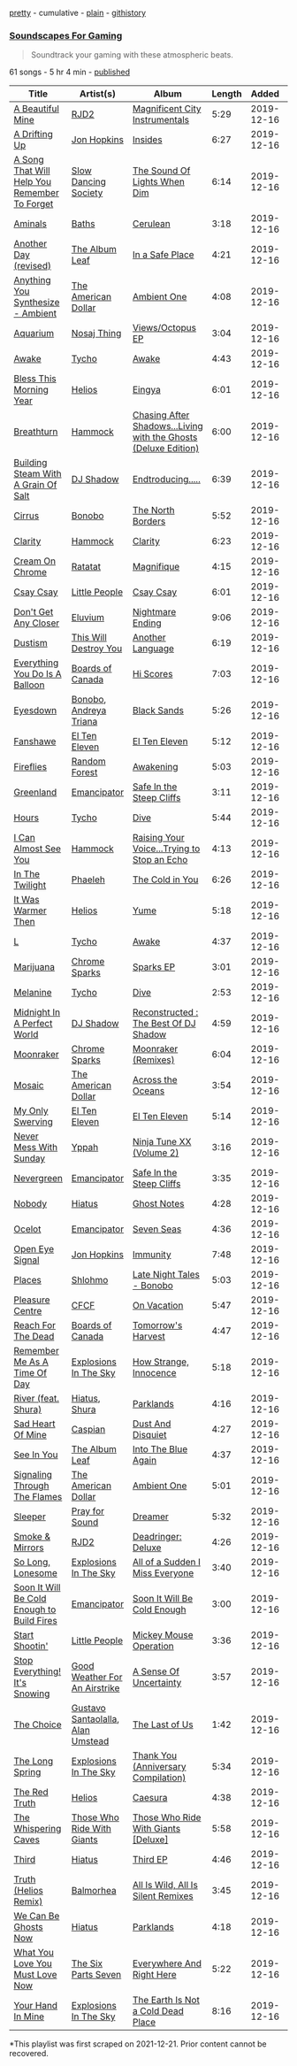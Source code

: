 [pretty](/playlists/pretty/37i9dQZF1DWXpOtMyVOt4Q.md) - cumulative - [plain](/playlists/plain/37i9dQZF1DWXpOtMyVOt4Q) - [githistory](https://github.githistory.xyz/mackorone/spotify-playlist-archive/blob/main/playlists/plain/37i9dQZF1DWXpOtMyVOt4Q)

### [Soundscapes For Gaming](https://open.spotify.com/playlist/37i9dQZF1DWXpOtMyVOt4Q)

> Soundtrack your gaming with these atmospheric beats.

61 songs - 5 hr 4 min - [published](https://open.spotify.com/playlist/11Gpqzsbqf7yfVJuxrNTH2)

| Title | Artist(s) | Album | Length | Added | Removed |
|---|---|---|---|---|---|
| [A Beautiful Mine](https://open.spotify.com/track/69W7GtjzZY4ljBPnS1UPfy) | [RJD2](https://open.spotify.com/artist/1O3ZOjqFLEnbpZexcRjocn) | [Magnificent City Instrumentals](https://open.spotify.com/album/1la4Ol737XPo4bZJMqQS57) | 5:29 | 2019-12-16 | 2022-05-23 |
| [A Drifting Up](https://open.spotify.com/track/2mEGWzbwnYg8WTlGQGR05r) | [Jon Hopkins](https://open.spotify.com/artist/7yxi31szvlbwvKq9dYOmFI) | [Insides](https://open.spotify.com/album/2XwHDvLu2aYpX5lMhFPR5F) | 6:27 | 2019-12-16 |  |
| [A Song That Will Help You Remember To Forget](https://open.spotify.com/track/3IUhMLJM4Y0fkEFnUAQZVI) | [Slow Dancing Society](https://open.spotify.com/artist/4DTUmkn8z1XIzHPr5b0yEc) | [The Sound Of Lights When Dim](https://open.spotify.com/album/0QW4mcRROn00Kc1sEUaZp1) | 6:14 | 2019-12-16 |  |
| [Aminals](https://open.spotify.com/track/1depKpsqGCvr8wtjFFaFoO) | [Baths](https://open.spotify.com/artist/5zS8r5hRRk1jzD41yYS1NO) | [Cerulean](https://open.spotify.com/album/66Pk1ZQyHpMjF2Fm7qjqQY) | 3:18 | 2019-12-16 |  |
| [Another Day \(revised\)](https://open.spotify.com/track/2SD75djCvrho74KDWD9YgY) | [The Album Leaf](https://open.spotify.com/artist/02uPe16VFxPaiueQsPEDkE) | [In a Safe Place](https://open.spotify.com/album/4r6F9MHmX3c5zeYzaETi7z) | 4:21 | 2019-12-16 |  |
| [Anything You Synthesize \- Ambient](https://open.spotify.com/track/0OF6WSdeVmYEGBZlxvwvLq) | [The American Dollar](https://open.spotify.com/artist/5r4OqYJL7JrtZlffx7FJlb) | [Ambient One](https://open.spotify.com/album/7A6VoC5v3dHcINkZudtJaD) | 4:08 | 2019-12-16 |  |
| [Aquarium](https://open.spotify.com/track/4ZOv9mx6Lz7RRaBFi5UNaE) | [Nosaj Thing](https://open.spotify.com/artist/0IVapwlnM3dEOiMsHXsghT) | [Views/Octopus EP](https://open.spotify.com/album/3L4wUhGelZ8wyJ13O1jerU) | 3:04 | 2019-12-16 |  |
| [Awake](https://open.spotify.com/track/2qC1sUo8xxRRqYsaYEdDuZ) | [Tycho](https://open.spotify.com/artist/5oOhM2DFWab8XhSdQiITry) | [Awake](https://open.spotify.com/album/7HWdGPosPkb9GY5MOgLgSW) | 4:43 | 2019-12-16 |  |
| [Bless This Morning Year](https://open.spotify.com/track/6knzYloG0x3MroAhnLVLGe) | [Helios](https://open.spotify.com/artist/592TFYwu9Qb0RC1hKDbX2w) | [Eingya](https://open.spotify.com/album/1OF3AnbSDa1ZSEFE7lukTb) | 6:01 | 2019-12-16 |  |
| [Breathturn](https://open.spotify.com/track/2MRcpN5ofn2KicuqV1Xgsw) | [Hammock](https://open.spotify.com/artist/0VOR7Ie9xUSb45fzIIVJQ1) | [Chasing After Shadows...Living with the Ghosts \(Deluxe Edition\)](https://open.spotify.com/album/3unaqYHP341UgXm5OvITDS) | 6:00 | 2019-12-16 |  |
| [Building Steam With A Grain Of Salt](https://open.spotify.com/track/0UMzgNAcJ7FKHO1wdUPJt8) | [DJ Shadow](https://open.spotify.com/artist/5CE2IfdYZEQGIDsfiRm8SI) | [Endtroducing.....](https://open.spotify.com/album/06HRPqj5bIfhxSpXN7lAPR) | 6:39 | 2019-12-16 |  |
| [Cirrus](https://open.spotify.com/track/2lJ4d8MCT6ZlDRHKJ1br14) | [Bonobo](https://open.spotify.com/artist/0cmWgDlu9CwTgxPhf403hb) | [The North Borders](https://open.spotify.com/album/7sN6lCgPf1rbZYmA3edMKv) | 5:52 | 2019-12-16 |  |
| [Clarity](https://open.spotify.com/track/3sXg02TJKMIqftRD82EnS7) | [Hammock](https://open.spotify.com/artist/0VOR7Ie9xUSb45fzIIVJQ1) | [Clarity](https://open.spotify.com/album/3zAjBfnsAyNM3bjA54Cqv7) | 6:23 | 2019-12-16 |  |
| [Cream On Chrome](https://open.spotify.com/track/3s25iX3minD5jORW4KpANZ) | [Ratatat](https://open.spotify.com/artist/57dN52uHvrHOxijzpIgu3E) | [Magnifique](https://open.spotify.com/album/4Lp4NxL8v03Mxg3hbAgW1Z) | 4:15 | 2019-12-16 |  |
| [Csay Csay](https://open.spotify.com/track/0cTLKPTA5rwpjrGutKO1r8) | [Little People](https://open.spotify.com/artist/3cbU0WxlZJTFLTfXEUB433) | [Csay Csay](https://open.spotify.com/album/1Att1v11WfFuJMnaFkQBQe) | 6:01 | 2019-12-16 |  |
| [Don't Get Any Closer](https://open.spotify.com/track/5aEW7hL4yJ3StRw4x9ZLLn) | [Eluvium](https://open.spotify.com/artist/4QK3YJ6hzJdhJHE9q7kbVV) | [Nightmare Ending](https://open.spotify.com/album/4BMYwbOZd1i9vraiSXtSkg) | 9:06 | 2019-12-16 |  |
| [Dustism](https://open.spotify.com/track/2OsmOTariM8whWzvPsPAeK) | [This Will Destroy You](https://open.spotify.com/artist/0MG4LXIw7n4x0wjDc6WYXk) | [Another Language](https://open.spotify.com/album/7JbUvdIr1yepIxZy9rt3un) | 6:19 | 2019-12-16 |  |
| [Everything You Do Is A Balloon](https://open.spotify.com/track/4OO2lavE7yz5Ane6fEYXp3) | [Boards of Canada](https://open.spotify.com/artist/2VAvhf61GgLYmC6C8anyX1) | [Hi Scores](https://open.spotify.com/album/3FabCzGQgFLqkCqzceB5ii) | 7:03 | 2019-12-16 |  |
| [Eyesdown](https://open.spotify.com/track/0XiHcuUEf1wmvmX1cOaVR9) | [Bonobo](https://open.spotify.com/artist/0cmWgDlu9CwTgxPhf403hb), [Andreya Triana](https://open.spotify.com/artist/6SKEuFZYhaTytrhtJjgnO2) | [Black Sands](https://open.spotify.com/album/5m1RkwKeU7MV0Ni6PH2lPy) | 5:26 | 2019-12-16 |  |
| [Fanshawe](https://open.spotify.com/track/6iPqGJ3obz0wvUGSwPgvZN) | [El Ten Eleven](https://open.spotify.com/artist/0d1j4VJ7gzAJaDslzmjTF0) | [El Ten Eleven](https://open.spotify.com/album/0wKweXH1tHY04ONpa7Cphv) | 5:12 | 2019-12-16 |  |
| [Fireflies](https://open.spotify.com/track/1dhjmr1m86R9NUDRBpWowk) | [Random Forest](https://open.spotify.com/artist/2FIKDET7MkO9hQgSyIW9ia) | [Awakening](https://open.spotify.com/album/5ZepsoS1zp9MHxH27TQqgm) | 5:03 | 2019-12-16 |  |
| [Greenland](https://open.spotify.com/track/2SPTGg9SC5MT1FwNX4IYfx) | [Emancipator](https://open.spotify.com/artist/6HCnsY0Rxi3cg53xreoAIm) | [Safe In the Steep Cliffs](https://open.spotify.com/album/1KHKPYKo4h8btHa8u3wjEB) | 3:11 | 2019-12-16 |  |
| [Hours](https://open.spotify.com/track/7EE7jbv7Dv8ZkyWBlKhPXX) | [Tycho](https://open.spotify.com/artist/5oOhM2DFWab8XhSdQiITry) | [Dive](https://open.spotify.com/album/3I3PmRvn5iFY8i6zzvEcci) | 5:44 | 2019-12-16 |  |
| [I Can Almost See You](https://open.spotify.com/track/0jVy0Y3QEtUKsrIHAZuR45) | [Hammock](https://open.spotify.com/artist/0VOR7Ie9xUSb45fzIIVJQ1) | [Raising Your Voice...Trying to Stop an Echo](https://open.spotify.com/album/1xGZ70dEsN8UyiXvcXWwHI) | 4:13 | 2019-12-16 |  |
| [In The Twilight](https://open.spotify.com/track/5wfgLASWmbbLjNkbXsbs8t) | [Phaeleh](https://open.spotify.com/artist/5NkUpXWkeXspvu7iQQOHhP) | [The Cold in You](https://open.spotify.com/album/0vNplpx6d7yYXn4k6coarh) | 6:26 | 2019-12-16 |  |
| [It Was Warmer Then](https://open.spotify.com/track/0fJKwnxypaBAMEGEfCgEhQ) | [Helios](https://open.spotify.com/artist/592TFYwu9Qb0RC1hKDbX2w) | [Yume](https://open.spotify.com/album/34CpMn9yU8iDcXDaSkrqXu) | 5:18 | 2019-12-16 |  |
| [L](https://open.spotify.com/track/4yX50PMifhGzVEo1wv3guc) | [Tycho](https://open.spotify.com/artist/5oOhM2DFWab8XhSdQiITry) | [Awake](https://open.spotify.com/album/7HWdGPosPkb9GY5MOgLgSW) | 4:37 | 2019-12-16 |  |
| [Marijuana](https://open.spotify.com/track/1RiuVQWyC7g7tL3niYzHKP) | [Chrome Sparks](https://open.spotify.com/artist/2pTCZ9C1fXdaVlv6d5EIXM) | [Sparks EP](https://open.spotify.com/album/2yt27CaN3hjii0G1aWNBA7) | 3:01 | 2019-12-16 |  |
| [Melanine](https://open.spotify.com/track/18rXOovmohAMcFwUPAUAN2) | [Tycho](https://open.spotify.com/artist/5oOhM2DFWab8XhSdQiITry) | [Dive](https://open.spotify.com/album/3I3PmRvn5iFY8i6zzvEcci) | 2:53 | 2019-12-16 |  |
| [Midnight In A Perfect World](https://open.spotify.com/track/48Dz1HTWoMLpT5voht8igk) | [DJ Shadow](https://open.spotify.com/artist/5CE2IfdYZEQGIDsfiRm8SI) | [Reconstructed : The Best Of DJ Shadow](https://open.spotify.com/album/4sYfLmgzqy0enDlFDHo9Ih) | 4:59 | 2019-12-16 |  |
| [Moonraker](https://open.spotify.com/track/6hJA3Nn6jBjuUxSoymBn9D) | [Chrome Sparks](https://open.spotify.com/artist/2pTCZ9C1fXdaVlv6d5EIXM) | [Moonraker \(Remixes\)](https://open.spotify.com/album/7bfmgbE2iBZNVK85AqU95R) | 6:04 | 2019-12-16 |  |
| [Mosaic](https://open.spotify.com/track/1kua6VM4K3jnxqKxliDVyx) | [The American Dollar](https://open.spotify.com/artist/5r4OqYJL7JrtZlffx7FJlb) | [Across the Oceans](https://open.spotify.com/album/2ytkZoVgs5yKkFEP9oZiut) | 3:54 | 2019-12-16 |  |
| [My Only Swerving](https://open.spotify.com/track/1l0aqj8C1yDkdpksIDZZSr) | [El Ten Eleven](https://open.spotify.com/artist/0d1j4VJ7gzAJaDslzmjTF0) | [El Ten Eleven](https://open.spotify.com/album/0wKweXH1tHY04ONpa7Cphv) | 5:14 | 2019-12-16 |  |
| [Never Mess With Sunday](https://open.spotify.com/track/1sotD6Cn8aOtUsL0bd5HTJ) | [Yppah](https://open.spotify.com/artist/3Gaqw2nGyE7yM3rcRSzE3U) | [Ninja Tune XX \(Volume 2\)](https://open.spotify.com/album/61bYJTYERgYGSgFUamgTCa) | 3:16 | 2019-12-16 |  |
| [Nevergreen](https://open.spotify.com/track/6DsGpDGIDRv8EFGgW10T1p) | [Emancipator](https://open.spotify.com/artist/6HCnsY0Rxi3cg53xreoAIm) | [Safe In the Steep Cliffs](https://open.spotify.com/album/1KHKPYKo4h8btHa8u3wjEB) | 3:35 | 2019-12-16 |  |
| [Nobody](https://open.spotify.com/track/5b3VOW8Z3KRPrUS2889NfE) | [Hiatus](https://open.spotify.com/artist/421vyBBkhgRAOz4cYPvrZJ) | [Ghost Notes](https://open.spotify.com/album/17RQgvIhxDC17NKO71jkZx) | 4:28 | 2019-12-16 |  |
| [Ocelot](https://open.spotify.com/track/7EMDetZnX07SnEvcXR8yEQ) | [Emancipator](https://open.spotify.com/artist/6HCnsY0Rxi3cg53xreoAIm) | [Seven Seas](https://open.spotify.com/album/3ZEtGYcGgMyW9pUKlhkbsh) | 4:36 | 2019-12-16 |  |
| [Open Eye Signal](https://open.spotify.com/track/5aBdWL4ud0ovtDJIJGQLdc) | [Jon Hopkins](https://open.spotify.com/artist/7yxi31szvlbwvKq9dYOmFI) | [Immunity](https://open.spotify.com/album/7H7UxuxjGSJuV7LcCFUxTD) | 7:48 | 2019-12-16 |  |
| [Places](https://open.spotify.com/track/73CpjalV6Xq6we0qVUgoad) | [Shlohmo](https://open.spotify.com/artist/6y80I9YZi4DOpbaSUlL725) | [Late Night Tales \- Bonobo](https://open.spotify.com/album/0y3ai6LH83qeeeCbmpaIvf) | 5:03 | 2019-12-16 |  |
| [Pleasure Centre](https://open.spotify.com/track/331tP1ALdrmjioH4RznvwC) | [CFCF](https://open.spotify.com/artist/73IRHBhotETMmgvRCEyTCS) | [On Vacation](https://open.spotify.com/album/5glo8zTL4koRq4BmOCdapU) | 5:47 | 2019-12-16 |  |
| [Reach For The Dead](https://open.spotify.com/track/2hgerKBJ7tetp3JfL5OZX9) | [Boards of Canada](https://open.spotify.com/artist/2VAvhf61GgLYmC6C8anyX1) | [Tomorrow's Harvest](https://open.spotify.com/album/159ORixBSSemxiualv1Woj) | 4:47 | 2019-12-16 |  |
| [Remember Me As A Time Of Day](https://open.spotify.com/track/3o6RpCtAPejVvTckcd5JVt) | [Explosions In The Sky](https://open.spotify.com/artist/1uQWmt1OhuHGRKmZ2ZcL6p) | [How Strange, Innocence](https://open.spotify.com/album/2SAI7bmJDf4ExmzaAgXctd) | 5:18 | 2019-12-16 |  |
| [River \(feat\. Shura\)](https://open.spotify.com/track/3SKGZkUGPR15ahniLcQVPP) | [Hiatus](https://open.spotify.com/artist/421vyBBkhgRAOz4cYPvrZJ), [Shura](https://open.spotify.com/artist/1qpR5mURxk3d8f6mww6uKT) | [Parklands](https://open.spotify.com/album/4fZoCUF5IbMT1clnEAZOrl) | 4:16 | 2019-12-16 |  |
| [Sad Heart Of Mine](https://open.spotify.com/track/2OSelhrHTVKq6hdfE3fG6R) | [Caspian](https://open.spotify.com/artist/4SXj7TVoA3bgfR8AVssACa) | [Dust And Disquiet](https://open.spotify.com/album/1aZqgTPYSxx2ISuigQkgjD) | 4:27 | 2019-12-16 |  |
| [See In You](https://open.spotify.com/track/7DUdkOccGYxVVSb00TstTz) | [The Album Leaf](https://open.spotify.com/artist/02uPe16VFxPaiueQsPEDkE) | [Into The Blue Again](https://open.spotify.com/album/1pFrCdJfefM5UgijeacUpB) | 4:37 | 2019-12-16 |  |
| [Signaling Through The Flames](https://open.spotify.com/track/3uvW89eLMuemNTuy3URXrf) | [The American Dollar](https://open.spotify.com/artist/5r4OqYJL7JrtZlffx7FJlb) | [Ambient One](https://open.spotify.com/album/7A6VoC5v3dHcINkZudtJaD) | 5:01 | 2019-12-16 |  |
| [Sleeper](https://open.spotify.com/track/6BaIyArPOHgL2tvLFJ2mws) | [Pray for Sound](https://open.spotify.com/artist/3pmb6EnakP15oTPwkUndJx) | [Dreamer](https://open.spotify.com/album/1faB36WLHliVa6xqjzTtcu) | 5:32 | 2019-12-16 |  |
| [Smoke & Mirrors](https://open.spotify.com/track/2C1nOw1nRxJaBWb9I1x05A) | [RJD2](https://open.spotify.com/artist/1O3ZOjqFLEnbpZexcRjocn) | [Deadringer: Deluxe](https://open.spotify.com/album/7DmNwRBDJRUEFUlk3oa2Aj) | 4:26 | 2019-12-16 |  |
| [So Long, Lonesome](https://open.spotify.com/track/5veFQvY6ooJ0rzjxO9cAkW) | [Explosions In The Sky](https://open.spotify.com/artist/1uQWmt1OhuHGRKmZ2ZcL6p) | [All of a Sudden I Miss Everyone](https://open.spotify.com/album/7LNOp3ZlUVM32K3bBczUux) | 3:40 | 2019-12-16 |  |
| [Soon It Will Be Cold Enough to Build Fires](https://open.spotify.com/track/7cHRys0Lhk9642dLaPUMkm) | [Emancipator](https://open.spotify.com/artist/6HCnsY0Rxi3cg53xreoAIm) | [Soon It Will Be Cold Enough](https://open.spotify.com/album/6kL09DaURb7rAoqqaA51KU) | 3:00 | 2019-12-16 |  |
| [Start Shootin'](https://open.spotify.com/track/4IUgpL0CgSiloUOHzgd6Qe) | [Little People](https://open.spotify.com/artist/3cbU0WxlZJTFLTfXEUB433) | [Mickey Mouse Operation](https://open.spotify.com/album/2ULdmAtiIIn5xok5YCVGpk) | 3:36 | 2019-12-16 |  |
| [Stop Everything! It's Snowing](https://open.spotify.com/track/3z48KDiozWdduiI0xS0HD3) | [Good Weather For An Airstrike](https://open.spotify.com/artist/1LcsFT5fwJajcpAqmlitHX) | [A Sense Of Uncertainty](https://open.spotify.com/album/49tI7gpTw1BIZG5tL1BDnE) | 3:57 | 2019-12-16 |  |
| [The Choice](https://open.spotify.com/track/2IXJyG1DX93g2EhFXghz37) | [Gustavo Santaolalla](https://open.spotify.com/artist/4W3fa7tiXGVXl3KilbACqt), [Alan Umstead](https://open.spotify.com/artist/6dwp73sWeoHMobWygzWYDP) | [The Last of Us](https://open.spotify.com/album/2GFFxj8aR2XpwIMYanOPjh) | 1:42 | 2019-12-16 |  |
| [The Long Spring](https://open.spotify.com/track/1pRSp8bfk0kruIwrINVZ3u) | [Explosions In The Sky](https://open.spotify.com/artist/1uQWmt1OhuHGRKmZ2ZcL6p) | [Thank You \(Anniversary Compilation\)](https://open.spotify.com/album/5sVNhFHuw3979uDE6QHBXS) | 5:34 | 2019-12-16 |  |
| [The Red Truth](https://open.spotify.com/track/1YifzovUWtHqLAKlme4Iav) | [Helios](https://open.spotify.com/artist/592TFYwu9Qb0RC1hKDbX2w) | [Caesura](https://open.spotify.com/album/5fPb6Ef7P5uPSmVIyNRvhj) | 4:38 | 2019-12-16 |  |
| [The Whispering Caves](https://open.spotify.com/track/1J1m1KU9TUVPu9U9WT70BK) | [Those Who Ride With Giants](https://open.spotify.com/artist/0pKhuVfVRd073xGqEdJlUP) | [Those Who Ride With Giants \[Deluxe\]](https://open.spotify.com/album/4LVKCunmDjz4vpesIrlI6H) | 5:58 | 2019-12-16 |  |
| [Third](https://open.spotify.com/track/3BmtVxAg1jr2sw4WaPHdoz) | [Hiatus](https://open.spotify.com/artist/421vyBBkhgRAOz4cYPvrZJ) | [Third EP](https://open.spotify.com/album/7uZjhHZv5OKWRj2ar3Y84u) | 4:46 | 2019-12-16 |  |
| [Truth \(Helios Remix\)](https://open.spotify.com/track/4lwGyv3tbahmN1Z25wdCxa) | [Balmorhea](https://open.spotify.com/artist/1U0FaHAc4fcwQcYEJFgkm9) | [All Is Wild, All Is Silent Remixes](https://open.spotify.com/album/4K8rm4KevTLvvTSyWx5yjO) | 3:45 | 2019-12-16 |  |
| [We Can Be Ghosts Now](https://open.spotify.com/track/4buZVQ9wDGXk8AbVeGM5E6) | [Hiatus](https://open.spotify.com/artist/421vyBBkhgRAOz4cYPvrZJ) | [Parklands](https://open.spotify.com/album/1NhIMd6O3u6F9Opm7skw9N) | 4:18 | 2019-12-16 |  |
| [What You Love You Must Love Now](https://open.spotify.com/track/3L0fPX8biELkH57fF3Exkd) | [The Six Parts Seven](https://open.spotify.com/artist/3puKPIXi7bUDnPuJZOlJxL) | [Everywhere And Right Here](https://open.spotify.com/album/3tpwV2Th7Q7sS7TzeE4viK) | 5:22 | 2019-12-16 |  |
| [Your Hand In Mine](https://open.spotify.com/track/5uWzSBJKqdSKJ3uMrYYUIT) | [Explosions In The Sky](https://open.spotify.com/artist/1uQWmt1OhuHGRKmZ2ZcL6p) | [The Earth Is Not a Cold Dead Place](https://open.spotify.com/album/1JU4XTyTzADBQE1KpM0Wtx) | 8:16 | 2019-12-16 |  |

\*This playlist was first scraped on 2021-12-21. Prior content cannot be recovered.
